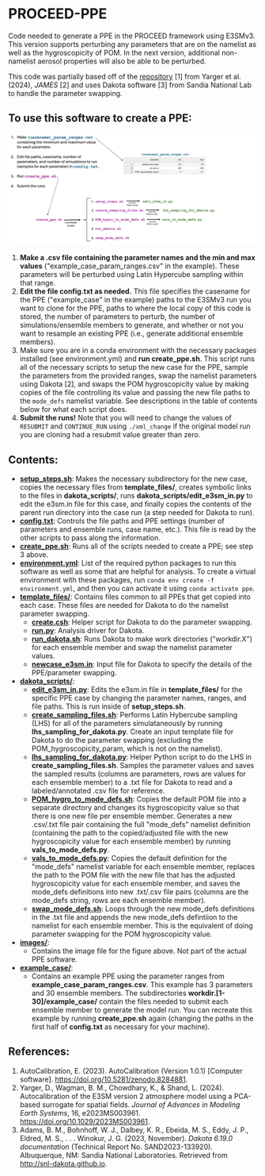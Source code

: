 # PROCEED-PPE
Code needed to generate a PPE in the PROCEED framework using E3SMv3. This version supports perturbing any parameters that are on the namelist as well as the hygroscopicity of POM. In the next version, additional non-namelist aerosol properties will also be able to be perturbed. 

This code was partially based off of the [repository](https://doi.org/10.5281/zenodo.8284881) [1] from Yarger et al. (2024), _JAMES_ [2] and uses Dakota software [3] from Sandia National Lab to handle the parameter swapping.

## To use this software to create a PPE:
![figure describing the framework for v0 of this code](./images/flowchart_for_v0.png)

1. **Make a .csv file containing the parameter names and the min and max values** ("example_case_param_ranges.csv" in the example). These parameters will be perturbed using Latin Hypercube sampling within that range.
2. **Edit the file config.txt as needed.** This file specifies the casename for the PPE ("example_case" in the example) paths to the E3SMv3 run you want to clone for the PPE, paths to where the local copy of this code is stored, the number of parameters to perturb, the number of simulations/ensemble members to generate, and whether or not you want to resample an existing PPE (i.e., generate additional ensemble members).
3. Make sure you are in a conda environment with the necessary packages installed (see environment.yml) and **run create_ppe.sh**. This script runs all of the necessary scripts to setup the new case for the PPE, sample the parameters from the provided ranges, swap the namelist parameters using Dakota [2], and swaps the POM hygroscopicity value by making copies of the file controlling its value and passing the new file paths to the `mode_defs` namelist variable. See descriptions in the table of contents below for what each script does.
4. **Submit the runs!** Note that you will need to change the values of `RESUBMIT` and `CONTINUE_RUN` using `./xml_change` if the original model run you are cloning had a resubmit value greater than zero.

## Contents:
* [**setup_steps.sh**](./setup_steps.sh): Makes the necessary subdirectory for the new case, copies the necessary files from **template_files/**, creates symbolic links to the files in **dakota_scripts/**, runs **dakota_scripts/edit_e3sm_in.py** to edit the e3sm.in file for this case, and finally copies the contents of the parent run directory into the case run (a step needed for Dakota to run).
* [**config.txt**](./config.txt): Controls the file paths and PPE settings (number of parameters and ensemble runs, case name, etc.). This file is read by the other scripts to pass along the information.
* [**create_ppe.sh**](./create_ppe.sh): Runs all of the scripts needed to create a PPE; see step 3 above.
* [**environment.yml**](./environment.yml): List of the required python packages to run this software as well as some that are helpful for analysis. To create a virtual environment with these packages, run `conda env create -f environment.yml`, and then you can activate it using `conda activate ppe`.
* [**template_files/**](./template_files/): Contains files common to all PPEs that get copied into each case. These files are needed for Dakota to do the namelist parameter swapping.
  * [**create.csh**](./template_files/create.csh): Helper script for Dakota to do the parameter swapping.
  * [**run.py**](./template_files/run.py): Analysis driver for Dakota.
  * [**run_dakota.sh**](./template_files/run_dakota.sh): Runs Dakota to make work directories ("workdir.X") for each ensemble member and swap the namelist parameter values.
  * [**newcase_e3sm.in**](./template_files/newcase_e3sm.in): Input file for Dakota to specify the details of the PPE/parameter swapping.
* [**dakota_scripts/**](./dakota_scripts/):
  * [**edit_e3sm_in.py**](./dakota_scripts/edit_e3sm_in.py): Edits the e3sm.in file in **template_files/** for the specific PPE case by changing the parameter names, ranges, and file paths. This is run inside of **setup_steps.sh**.
  * [**create_sampling_files.sh**](./dakota_scripts/create_sampling_files.sh/): Performs Latin Hybercube sampling (LHS) for all of the parameters simulataneously by running **lhs_sampling_for_dakota.py**. Create an input template file for Dakota to do the parameter swapping (excluding the POM_hygroscopicity_param, which is not on the namelist).
  * [**lhs_sampling_for_dakota.py**](./dakota_scripts/lhs_sampling_for_dakota.py/): Helper Python script to do the LHS in **create_sampling_files.sh**. Samples the parameter values and saves the sampled results (columns are parameters, rows are values for each ensemble member) to a .txt file for Dakota to read and a labeled/annotated .csv file for reference.
  * [**POM_hygro_to_mode_defs.sh**](./dakota_scripts/POM_hygro_to_mode_defs.sh): Copies the default POM file into a separate directory and changes its hygroscopicity value so that there is one new file per ensemble member. Generates a new .csv/.txt file pair containing the full "mode_defs" namelist definition (containing the path to the copied/adjusted file with the new hygroscopicity value for each ensemble member) by running **vals_to_mode_defs.py**.
  * [**vals_to_mode_defs.py**](./dakota_scripts/vals_to_mode_defs.py): Copies the default definition for the "mode_defs" namelist variable for each ensemble member, replaces the path to the POM file with the new file that has the adjusted hygroscopicity value for each ensemble member, and saves the mode_defs definitions into new .txt/.csv file pairs (columns are the mode_defs string, rows are each ensemble member).
  * [**swap_mode_defs.sh**](./dakota_scripts/swap_mode_defs.sh): Loops through the new mode_defs definitions in the .txt file and appends the new mode_defs defintiion to the namelist for each ensemble member. This is the equivalent of doing parameter swapping for the POM hygroscopicity value.
* [**images/**](./images/):
  * Contains the image file for the figure above. Not part of the actual PPE software.
* [**example_case/**](./example_case/):
  * Contains an example PPE using the parameter ranges from **example_case_param_ranges.csv**. This example has 3 parameters and 30 ensemble members. The subdirectories **workdir.[1-30]/example_case/** contain the files needed to submit each ensemble member to generate the model run. You can recreate this example by running **create_ppe.sh** again (changing the paths in the first half of **config.txt** as necessary for your machine).

## References:
1. AutoCalibration, E. (2023). AutoCalibration (Version 1.0.1) [Computer software]. https://doi.org/10.5281/zenodo.8284881.
2. Yarger, D., Wagman, B. M., Chowdhary, K., & Shand, L. (2024). Autocalibration of the E3SM version 2 atmosphere model using a PCA-based surrogate for spatial fields. _Journal of Advances in Modeling Earth Systems_, 16, e2023MS003961. https://doi.org/10.1029/2023MS003961.
3. Adams, B. M., Bohnhoff, W. J., Dalbey, K. R., Ebeida, M. S., Eddy, J. P., Eldred, M. S., . . . Winokur, J. G. (2023, November). _Dakota 6.19.0 documentation_ (Technical Report No. SAND2023-133920). Albuquerque, NM: Sandia National Laboratories. Retrieved from http://snl-dakota.github.io.

